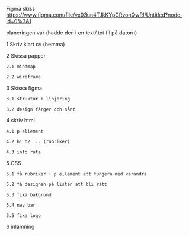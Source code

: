 Figma skiss
https://www.figma.com/file/vx03un4TJkKYpGRvonQwRI/Untitled?node-id=0%3A1

planeringen var (hadde den i en text/.txt fil på datorn)

1 Skriv klart cv (hemma)

2 Skissa papper

    2.1 mindmap

    2.2 wireframe

3 Skissa figma

    3.1 struktur + linjering

    3.2 design färger och sånt

4 skriv html

    4.1 p ellement

    4.2 h1 h2 ... (rubriker)

    4.3 info ruta

5 CSS

    5.1 få rubriker + p ellement att fungera med varandra

    5.2 få designen på listan att bli rätt

    5.3 fixa bakgrund

    5.4 nav bar

    5.5 fixa logo

6 inlämning
